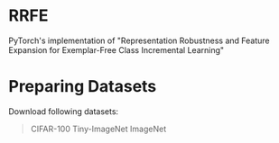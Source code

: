 # RRFE
PyTorch's implementation of "Representation Robustness and Feature Expansion for Exemplar-Free Class Incremental Learning"

# Preparing Datasets
Download following datasets:
> CIFAR-100
> Tiny-ImageNet
> ImageNet
